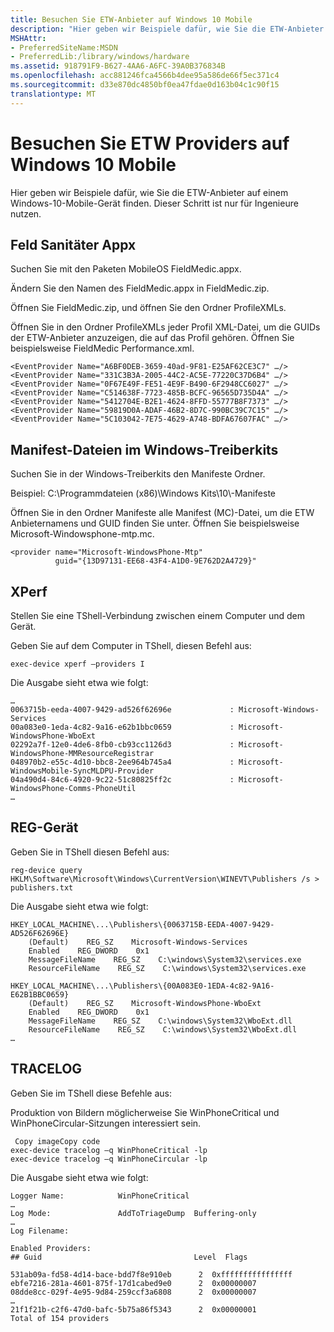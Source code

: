 ```yaml
---
title: Besuchen Sie ETW-Anbieter auf Windows 10 Mobile
description: "Hier geben wir Beispiele dafür, wie Sie die ETW-Anbieter auf einem Windows 10 Mobile-Gerät zu suchen."
MSHAttr:
- PreferredSiteName:MSDN
- PreferredLib:/library/windows/hardware
ms.assetid: 918791F9-B627-4AA6-A6FC-39A0B376834B
ms.openlocfilehash: acc881246fca4566b4dee95a586de66f5ec371c4
ms.sourcegitcommit: d33e870dc4850bf0ea47fdae0d163b04c1c90f15
translationtype: MT
---
```

# <a name="find-etw-providers-on-windows-10-mobile"></a>Besuchen Sie ETW Providers auf Windows 10 Mobile


Hier geben wir Beispiele dafür, wie Sie die ETW-Anbieter auf einem Windows-10-Mobile-Gerät finden. Dieser Schritt ist nur für Ingenieure nutzen.

## <a name="field-medic-appx"></a>Feld Sanitäter Appx


Suchen Sie mit den Paketen MobileOS FieldMedic.appx.

Ändern Sie den Namen des FieldMedic.appx in FieldMedic.zip.

Öffnen Sie FieldMedic.zip, und öffnen Sie den Ordner ProfileXMLs.

Öffnen Sie in den Ordner ProfileXMLs jeder Profil XML-Datei, um die GUIDs der ETW-Anbieter anzuzeigen, die auf das Profil gehören. Öffnen Sie beispielsweise FieldMedic Performance.xml.

``` syntax
<EventProvider Name="A6BF0DEB-3659-40ad-9F81-E25AF62CE3C7" …/>
<EventProvider Name="331C3B3A-2005-44C2-AC5E-77220C37D6B4" …/>
<EventProvider Name="0F67E49F-FE51-4E9F-B490-6F2948CC6027" …/>
<EventProvider Name="C514638F-7723-485B-BCFC-96565D735D4A" …/>
<EventProvider Name="5412704E-B2E1-4624-8FFD-55777B8F7373" …/>
<EventProvider Name="59819D0A-ADAF-46B2-8D7C-990BC39C7C15" …/>
<EventProvider Name="5C103042-7E75-4629-A748-BDFA67607FAC" …/>
```

## <a name="manifest-files-in-the-windows-driver-kit"></a>Manifest-Dateien im Windows-Treiberkits


Suchen Sie in der Windows-Treiberkits den Manifeste Ordner.

Beispiel: C:\\Programmdateien (x86)\\Windows Kits\\10\\-Manifeste

Öffnen Sie in den Ordner Manifeste alle Manifest (MC)-Datei, um die ETW Anbieternamens und GUID finden Sie unter. Öffnen Sie beispielsweise Microsoft-Windowsphone-mtp.mc.

``` syntax
<provider name="Microsoft-WindowsPhone-Mtp"
          guid="{13D97131-EE68-43F4-A1D0-9E762D2A4729}"
```

## <a name="xperf"></a>XPerf


Stellen Sie eine TShell-Verbindung zwischen einem Computer und dem Gerät.

Geben Sie auf dem Computer in TShell, diesen Befehl aus:

``` syntax
exec-device xperf –providers I
```

Die Ausgabe sieht etwa wie folgt:

``` syntax
…
0063715b-eeda-4007-9429-ad526f62696e             : Microsoft-Windows-Services
00a083e0-1eda-4c82-9a16-e62b1bbc0659             : Microsoft-WindowsPhone-WboExt
02292a7f-12e0-4de6-8fb0-cb93cc1126d3             : Microsoft-WindowsPhone-MMResourceRegistrar
048970b2-e55c-4d10-bbc8-2ee964b745a4             : Microsoft-WindowsMobile-SyncMLDPU-Provider
04a490d4-84c6-4920-9c22-51c80825ff2c             : Microsoft-WindowsPhone-Comms-PhoneUtil
…
```

## <a name="reg-device"></a>REG-Gerät


Geben Sie in TShell diesen Befehl aus:

``` syntax
reg-device query HKLM\Software\Microsoft\Windows\CurrentVersion\WINEVT\Publishers /s > publishers.txt
```

Die Ausgabe sieht etwa wie folgt:

``` syntax
HKEY_LOCAL_MACHINE\...\Publishers\{0063715B-EEDA-4007-9429-AD526F62696E}
    (Default)    REG_SZ    Microsoft-Windows-Services
    Enabled    REG_DWORD    0x1
    MessageFileName    REG_SZ    C:\windows\System32\services.exe
    ResourceFileName    REG_SZ    C:\windows\System32\services.exe

HKEY_LOCAL_MACHINE\...\Publishers\{00A083E0-1EDA-4c82-9A16-E62B1BBC0659}
    (Default)    REG_SZ    Microsoft-WindowsPhone-WboExt
    Enabled    REG_DWORD    0x1
    MessageFileName    REG_SZ    C:\windows\System32\WboExt.dll
    ResourceFileName    REG_SZ    C:\windows\System32\WboExt.dll
…
```

## <a name="tracelog"></a>TRACELOG


Geben Sie im TShell diese Befehle aus:

Produktion von Bildern möglicherweise Sie WinPhoneCritical und WinPhoneCircular-Sitzungen interessiert sein.

``` syntax
 Copy imageCopy code  
exec-device tracelog –q WinPhoneCritical -lp
exec-device tracelog –q WinPhoneCircular -lp
```

Die Ausgabe sieht etwa wie folgt:

``` syntax
Logger Name:            WinPhoneCritical
…
Log Mode:               AddToTriageDump  Buffering-only
…
Log Filename:

Enabled Providers:
## Guid                                  Level  Flags

531ab09a-fd58-4d14-bace-bdd7f8e910eb      2  0xffffffffffffffff
ebfe7216-281a-4601-875f-17d1cabed9e0      2  0x00000007
08dde8cc-029f-4e95-9d84-259ccf3a6808      2  0x00000007
…
21f1f21b-c2f6-47d0-bafc-5b75a86f5343      2  0x00000001
Total of 154 providers
```

 

 







